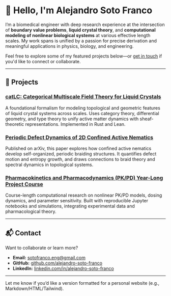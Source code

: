 # 👋 Hello, I'm **Alejandro Soto Franco**

I’m a biomedical engineer with deep research experience at the intersection of **boundary value problems**, **liquid crystal theory**, and **computational modeling of nonlinear biological systems** at various effective length scales. My work spans is unified by a passion for precise derivation and meaningful applications in physics, biology, and engineering.

Feel free to explore some of my featured projects below—or [get in touch](#contact) if you'd like to connect or collaborate.

---

## 🚀 Projects

### [catLC: Categorical Multiscale Field Theory for Liquid Crystals](https://github.com/alejandro-soto-franco/catLC)
A foundational formalism for modeling topological and geometric features of liquid crystal systems across scales. Uses category theory, differential geometry, and type theory to unify active matter dynamics with sheaf-theoretic representations. Implemented in Rust and Lean.

### [Periodic Defect Dynamics of 2D Confined Active Nematics](https://arxiv.org/abs/2503.10880)
Published on arXiv, this paper explores how confined active nematics develop self-organized, periodic braiding structures. It quantifies defect motion and entropy growth, and draws connections to braid theory and spectral dynamics in topological systems.

### [Pharmacokinetics and Pharmacodynamics (PK/PD) Year-Long Project Course](https://github.com/alejandro-soto-franco/jhu-pkpd-2324)
Course-length computational research on nonlinear PK/PD models, dosing dynamics, and parameter sensitivity. Built with reproducible Jupyter notebooks and simulations, integrating experimental data and pharmacological theory.

---

## 📬 Contact

Want to collaborate or learn more?

- **Email:** [sotofranco.eng@gmail.com](mailto:sotofranco.eng@gmail.com)  
- **GitHub:** [github.com/alejandro-soto-franco](https://github.com/alejandro-soto-franco)  
- **LinkedIn:** [linkedin.com/in/alejandro-soto-franco](https://www.linkedin.com/in/alejandro-soto-franco-500573209/)  

---

Let me know if you’d like a version formatted for a personal website (e.g., Markdown/HTML/Tailwind).
